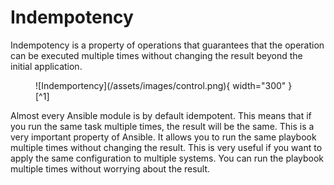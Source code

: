 # Indempotency

Indempotency is a property of operations that guarantees that the operation can be executed multiple times without changing the result beyond the initial application.


<figure markdown>
  ![Indemportency](/assets/images/control.png){ width="300" }
  [^1]
</figure>


Almost every Ansible module is by default idempotent. This means that if you run the same task multiple times, the result will be the same. This is a very important property of Ansible. It allows you to run the same playbook multiple times without changing the result. This is very useful if you want to apply the same configuration to multiple systems. You can run the playbook multiple times without worrying about the result.

[^1]: <a href="https://www.flaticon.com/free-icons/process" title="process icons">Process icons created by Uniconlabs - Flaticon</a>
